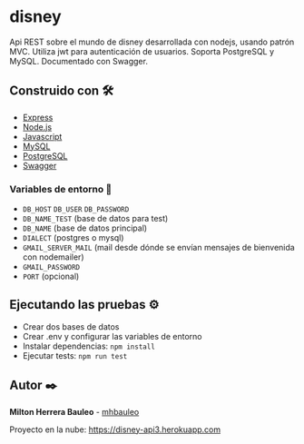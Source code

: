 # disney
Api REST sobre el mundo de disney desarrollada con nodejs, usando patrón MVC. Utiliza jwt para autenticación de usuarios. Soporta PostgreSQL y MySQL. Documentado con Swagger.

## Construido con 🛠️

* [Express](https://expressjs.com/)
* [Node.js](https://nodejs.org/)
* [Javascript](https://developer.mozilla.org/en-US/docs/Web/JavaScript)
* [MySQL](https://www.mysql.com/) 
* [PostgreSQL](https://www.postgresql.org/) 
* [Swagger](https://swagger.io/)

### Variables de entorno 🔧

* `DB_HOST` `DB_USER` `DB_PASSWORD`
* `DB_NAME_TEST` (base de datos para test)
* `DB_NAME` (base de datos principal)
* `DIALECT` (postgres o mysql)
* `GMAIL_SERVER_MAIL` (mail desde dónde se envían mensajes de bienvenida con nodemailer)
* `GMAIL_PASSWORD` 
* `PORT` (opcional)


## Ejecutando las pruebas ⚙️

* Crear dos bases de datos
* Crear .env y configurar las variables de entorno
* Instalar dependencias: `npm install`
* Ejecutar tests: `npm run test`

## Autor ✒️

**Milton Herrera Bauleo** - [mhbauleo](https://github.com/mhbauleo)

Proyecto en la nube: https://disney-api3.herokuapp.com